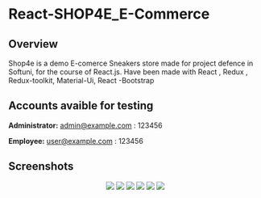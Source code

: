 # React-SHOP4E_E-Commerce

## Overview
Shop4e is a demo E-comerce Sneakers store made for project defence in Softuni, for the course of React.js. Have been made with React , Redux , Redux-toolkit, Material-Ui, React -Bootstrap


## Accounts avaible for testing 

**Administrator:**  admin@example.com : 123456

**Employee:**  user@example.com : 123456

## Screenshots
<p align="center">
<img src="https://res.cloudinary.com/dmkgrwjes/image/upload/v1659807508/samples/New%20Assets/first_jep2fa.jpg" />

<img src="https://res.cloudinary.com/dmkgrwjes/image/upload/v1659807508/samples/New%20Assets/second_ddydiy.jpg" />

<img src="https://res.cloudinary.com/dmkgrwjes/image/upload/v1659807508/samples/New%20Assets/6jpg_jpkvl3.jpg" />

<img src="https://res.cloudinary.com/dmkgrwjes/image/upload/v1659807508/samples/New%20Assets/5_cr9gzk.jpg" />

<img src="https://res.cloudinary.com/dmkgrwjes/image/upload/v1659807508/samples/New%20Assets/thurdjpg_r570tv.jpg" />

<img src="https://res.cloudinary.com/dmkgrwjes/image/upload/v1659807509/samples/New%20Assets/4_yzxpoy.jpg" />

</p>
